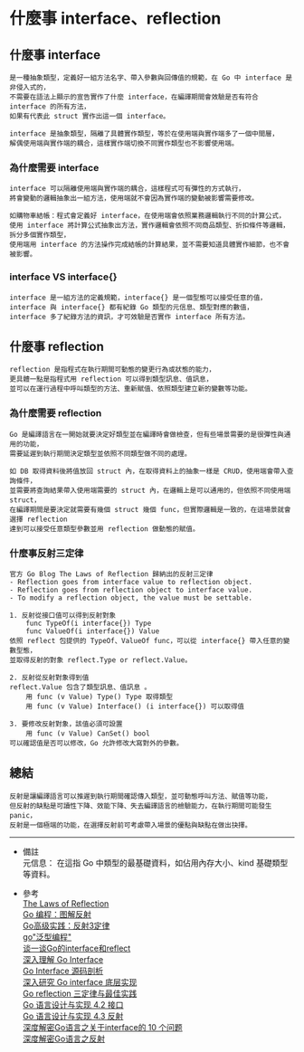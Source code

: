 # 什麼事 interface、reflection

## 什麼事 interface
    是一種抽象類型，定義好一組方法名字、帶入參數與回傳值的規範，在 Go 中 interface 是非侵入式的，
    不需要在語法上顯示的宣告實作了什麼 interface，在編譯期間會效驗是否有符合 interface 的所有方法，
    如果有代表此 struct 實作出這一個 interface。

    interface 是抽象類型，隔離了具體實作類型，等於在使用端與實作端多了一個中間層，
    解偶使用端與實作端的耦合，這樣實作端切換不同實作類型也不影響使用端。

### 為什麼需要 interface
    interface 可以隔離使用端與實作端的耦合，這樣程式可有彈性的方式執行，
    將會變動的邏輯抽象出一組方法，使用端就不會因為實作端的變動被影響需要修改。

    如購物車結帳：程式會定義好 interface，在使用端會依照業務邏輯執行不同的計算公式，
    使用 interface 將計算公式抽象出方法，實作邏輯會依照不同商品類型、折扣條件等邏輯，拆分多個實作類型，
    使用端用 interface 的方法操作完成結帳的計算結果，並不需要知道具體實作細節，也不會被影響。

### interface VS interface{}
    interface 是一組方法的定義規範，interface{} 是一個型態可以接受任意的值，
    interface 與 interface{} 都有紀錄 Go 類型的元信息、類型對應的數值，
    interface 多了紀錄方法的資訊，才可效驗是否實作 interface 所有方法。

## 什麼事 reflection
    reflection 是指程式在執行期間可動態的變更行為或狀態的能力，
    更具體一點是指程式用 reflection 可以得到類型訊息、值訊息，
    並可以在運行過程中呼叫類型的方法、重新賦值、依照類型建立新的變數等功能。

### 為什麼需要 reflection
    Go 是編譯語言在一開始就要決定好類型並在編譯時會做檢查，但有些場景需要的是很彈性與通用的功能，
    需要延遲到執行期間決定類型並依照不同類型做不同的處理。

    如 DB 取得資料後將值放回 struct 內，在取得資料上的抽象一樣是 CRUD，使用端會帶入查詢條件，
    並需要將查詢結果帶入使用端需要的 struct 內，在邏輯上是可以通用的，但依照不同使用端 struct，
    在編譯期間是要決定就需要有幾個 struct 幾個 func，但實際邏輯是一致的，在這場景就會選擇 reflection
    達到可以接受任意類型參數並用 reflection 做動態的賦值。

### 什麼事反射三定律
    官方 Go Blog The Laws of Reflection 歸納出的反射三定律
    - Reflection goes from interface value to reflection object.
    - Reflection goes from reflection object to interface value.
    - To modify a reflection object, the value must be settable.

    1. 反射從接口值可以得到反射對象
        func TypeOf(i interface{}) Type
        func ValueOf(i interface{}) Value
    依照 reflect 包提供的 TypeOf、ValueOf func，可以從 interface{} 帶入任意的變數型態，
    並取得反射的對象 reflect.Type or reflect.Value。

    2. 反射從反射對象得到值
    reflect.Value 包含了類型訊息、值訊息 。
        用 func (v Value) Type() Type 取得類型
        用 func (v Value) Interface() (i interface{}) 可以取得值

    3. 要修改反射對象，該值必須可設置
        用 func (v Value) CanSet() bool
    可以確認值是否可以修改，Go 允許修改大寫對外的參數。

## 總結
    反射是讓編譯語言可以推遲到執行期間確認傳入類型，並可動態呼叫方法、賦值等功能，
    但反射的缺點是可讀性下降、效能下降、失去編譯語言的檢驗能力，在執行期間可能發生 panic，
    反射是一個極端的功能，在選擇反射前可考慮帶入場景的優點與缺點在做出抉擇。

---
- 備註
    <br/>
    元信息： 在這指 Go 中類型的最基礎資料，如佔用內存大小、kind 基礎類型等資料。

- 參考
    <br/>
    [The Laws of Reflection](https://blog.golang.org/laws-of-reflection)
    <br/>
    [Go 编程：图解反射](https://toutiao.io/posts/4optwe/preview)
    <br/>
    [Go高级实践：反射3定律](https://lessisbetter.site/2019/02/24/go-law-of-reflect/)
    <br/>
    [go"泛型编程"](http://legendtkl.com/2015/11/25/go-generic-programming/)
    <br/>
    [谈一谈Go的interface和reflect](http://legendtkl.com/2015/11/28/go-interface-reflect/)
    <br/>
    [深入理解 Go Interface](http://legendtkl.com/2017/06/12/understanding-golang-interface/)
    <br/>
    [Go Interface 源码剖析](http://legendtkl.com/2017/07/01/golang-interface-implement/)
    <br/>
    [深入研究 Go interface 底层实现](https://halfrost.com/go_interface/)
    <br/>
    [Go reflection 三定律与最佳实践](https://halfrost.com/go_reflection/)
    <br/>
    [Go 语言设计与实现 4.2 接口](https://draveness.me/golang/docs/part2-foundation/ch04-basic/golang-interface/)
    <br/>
    [Go 语言设计与实现 4.3 反射](https://draveness.me/golang/docs/part2-foundation/ch04-basic/golang-reflect/)
    <br/>
    [深度解密Go语言之关于interface的 10 个问题](https://qcrao.com/2019/04/25/dive-into-go-interface/)
    <br/>
    [深度解密Go语言之反射](https://qcrao.com/2019/05/07/dive-into-go-reflection/)
    